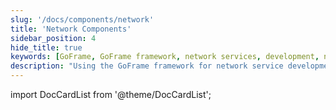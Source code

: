 ```yaml
---
slug: '/docs/components/network'
title: 'Network Components'
sidebar_position: 4
hide_title: true
keywords: [GoFrame, GoFrame framework, network services, development, network protocols, service optimization, Web services, RESTful API, TCP/UDP, load balancing]
description: "Using the GoFrame framework for network service development, covering the implementation of network protocols, RESTful API design, TCP/UDP communication, and how to optimize network service performance through load balancing."
---
```


import DocCardList from '@theme/DocCardList';

<DocCardList />